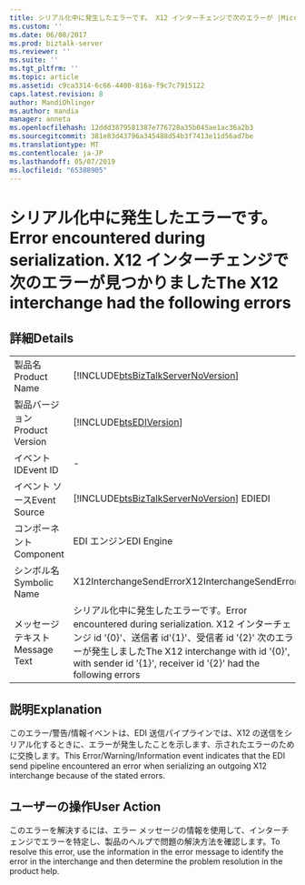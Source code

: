 ```yaml
---
title: シリアル化中に発生したエラーです。 X12 インターチェンジで次のエラーが |Microsoft Docs
ms.custom: ''
ms.date: 06/08/2017
ms.prod: biztalk-server
ms.reviewer: ''
ms.suite: ''
ms.tgt_pltfrm: ''
ms.topic: article
ms.assetid: c9ca3314-6c66-4400-816a-f9c7c7915122
caps.latest.revision: 8
author: MandiOhlinger
ms.author: mandia
manager: anneta
ms.openlocfilehash: 12ddd3879581387e776728a35b045ae1ac36a2b3
ms.sourcegitcommit: 381e83d43796a345488d54b3f7413e11d56ad7be
ms.translationtype: MT
ms.contentlocale: ja-JP
ms.lasthandoff: 05/07/2019
ms.locfileid: "65388905"
---
```

# <a name="error-encountered-during-serialization-the-x12-interchange-had-the-following-errors"></a><span data-ttu-id="7adf2-103">シリアル化中に発生したエラーです。</span><span class="sxs-lookup"><span data-stu-id="7adf2-103">Error encountered during serialization.</span></span> <span data-ttu-id="7adf2-104">X12 インターチェンジで次のエラーが見つかりました</span><span class="sxs-lookup"><span data-stu-id="7adf2-104">The X12 interchange had the following errors</span></span>
## <a name="details"></a><span data-ttu-id="7adf2-105">詳細</span><span class="sxs-lookup"><span data-stu-id="7adf2-105">Details</span></span>  
  
|                 |                                                                                                                                             |
|-----------------|---------------------------------------------------------------------------------------------------------------------------------------------|
|  <span data-ttu-id="7adf2-106">製品名</span><span class="sxs-lookup"><span data-stu-id="7adf2-106">Product Name</span></span>   |                             [!INCLUDE[btsBizTalkServerNoVersion](../includes/btsbiztalkservernoversion-md.md)]                              |
| <span data-ttu-id="7adf2-107">製品バージョン</span><span class="sxs-lookup"><span data-stu-id="7adf2-107">Product Version</span></span> |                                         [!INCLUDE[btsEDIVersion](../includes/btsediversion-md.md)]                                          |
|    <span data-ttu-id="7adf2-108">イベント ID</span><span class="sxs-lookup"><span data-stu-id="7adf2-108">Event ID</span></span>     |                                                                      -                                                                      |
|  <span data-ttu-id="7adf2-109">イベント ソース</span><span class="sxs-lookup"><span data-stu-id="7adf2-109">Event Source</span></span>   |                           [!INCLUDE[btsBizTalkServerNoVersion](../includes/btsbiztalkservernoversion-md.md)] <span data-ttu-id="7adf2-110">EDI</span><span class="sxs-lookup"><span data-stu-id="7adf2-110">EDI</span></span>                            |
|    <span data-ttu-id="7adf2-111">コンポーネント</span><span class="sxs-lookup"><span data-stu-id="7adf2-111">Component</span></span>    |                                                                 <span data-ttu-id="7adf2-112">EDI エンジン</span><span class="sxs-lookup"><span data-stu-id="7adf2-112">EDI Engine</span></span>                                                                  |
|  <span data-ttu-id="7adf2-113">シンボル名</span><span class="sxs-lookup"><span data-stu-id="7adf2-113">Symbolic Name</span></span>  |                                                           <span data-ttu-id="7adf2-114">X12InterchangeSendError</span><span class="sxs-lookup"><span data-stu-id="7adf2-114">X12InterchangeSendError</span></span>                                                           |
|  <span data-ttu-id="7adf2-115">メッセージ テキスト</span><span class="sxs-lookup"><span data-stu-id="7adf2-115">Message Text</span></span>   | <span data-ttu-id="7adf2-116">シリアル化中に発生したエラーです。</span><span class="sxs-lookup"><span data-stu-id="7adf2-116">Error encountered during serialization.</span></span> <span data-ttu-id="7adf2-117">X12 インターチェンジ id '{0}'、送信者 id'{1}'、受信者 id '{2}' 次のエラーが発生しました</span><span class="sxs-lookup"><span data-stu-id="7adf2-117">The X12 interchange with id '{0}', with sender id '{1}', receiver id '{2}' had the following errors</span></span> |
  
## <a name="explanation"></a><span data-ttu-id="7adf2-118">説明</span><span class="sxs-lookup"><span data-stu-id="7adf2-118">Explanation</span></span>  
 <span data-ttu-id="7adf2-119">このエラー/警告/情報イベントは、EDI 送信パイプラインでは、X12 の送信をシリアル化するときに、エラーが発生したことを示します、示されたエラーのために交換します。</span><span class="sxs-lookup"><span data-stu-id="7adf2-119">This Error/Warning/Information event indicates that the EDI send pipeline encountered an error when serializing an outgoing X12 interchange because of the stated errors.</span></span>  
  
## <a name="user-action"></a><span data-ttu-id="7adf2-120">ユーザーの操作</span><span class="sxs-lookup"><span data-stu-id="7adf2-120">User Action</span></span>  
 <span data-ttu-id="7adf2-121">このエラーを解決するには、エラー メッセージの情報を使用して、インターチェンジでエラーを特定し、製品のヘルプで問題の解決方法を確認します。</span><span class="sxs-lookup"><span data-stu-id="7adf2-121">To resolve this error, use the information in the error message to identify the error in the interchange and then determine the problem resolution in the product help.</span></span>